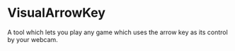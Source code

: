 # VisualArrowKey

A tool which lets you play any game which uses the arrow key as its control by your webcam.